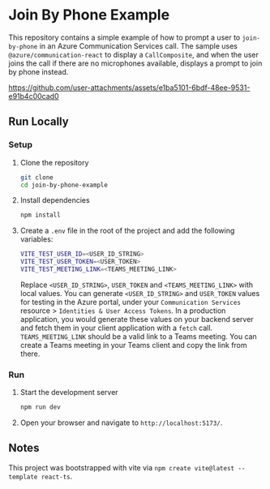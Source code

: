 # Join By Phone Example

This repository contains a simple example of how to prompt a user to `join-by-phone` in an Azure Communication Services call. The sample uses `@azure/communication-react` to display a `CallComposite`, and when the user joins the call if there are no microphones available, displays a prompt to join by phone instead.

https://github.com/user-attachments/assets/e1ba5101-6bdf-48ee-9531-e91b4c00cad0

## Run Locally

### Setup

1. Clone the repository

   ```bash
   git clone
   cd join-by-phone-example
   ```

1. Install dependencies

   ```bash
   npm install
   ```

1. Create a `.env` file in the root of the project and add the following variables:

   ```bash
   VITE_TEST_USER_ID=<USER_ID_STRING>
   VITE_TEST_USER_TOKEN=<USER_TOKEN>
   VITE_TEST_MEETING_LINK=<TEAMS_MEETING_LINK>
   ```

   Replace `<USER_ID_STRING>`, `USER_TOKEN` and `<TEAMS_MEETING_LINK>` with local values. You can generate `<USER_ID_STRING>` and `USER_TOKEN` values for testing in the Azure portal, under your `Communication Services` resource > `Identities & User Access Tokens`. In a production application, you would generate these values on your backend server and fetch them in your client application with a `fetch` call. `TEAMS_MEETING_LINK` should be a valid link to a Teams meeting. You can create a Teams meeting in your Teams client and copy the link from there.

### Run

1. Start the development server

   ```bash
   npm run dev
   ```

1. Open your browser and navigate to `http://localhost:5173/`.

## Notes

This project was bootstrapped with vite via `npm create vite@latest --template react-ts`.
